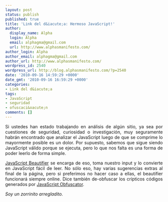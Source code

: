 ```yaml
---
layout: post
status: publish
published: true
title: 'Link del d&iacute;a: Hermoso JavaScript!'
author:
  display_name: Alpha
  login: Alpha
  email: alphagma@gmail.com
  url: http://www.alphasmanifesto.com/
author_login: Alpha
author_email: alphagma@gmail.com
author_url: http://www.alphasmanifesto.com/
wordpress_id: 2540
wordpress_url: http://blog.alphasmanifesto.com/?p=2540
date: '2010-09-16 14:59:29 +0000'
date_gmt: '2010-09-16 16:59:29 +0000'
categories:
- Link del d&iacute;a
tags:
- JavaScript
- seguridad
- ofuscaci&oacute;n
comments: []
---
```

<p style="text-align: justify;">Si ustedes han estado trabajando en an&aacute;lisis de alg&uacute;n sitio, ya sea por cuestiones de seguridad, curiosidad o investigaci&oacute;n, muy seguramente habr&aacute;n encontrado que analizar el JavaScript luego de que se comprime lo mayormente posible es un dolor. Por supuesto, sabemos que sigue siendo JavaScript v&aacute;lido porque se ejecuta, pero lo que nos falta es una forma de poder leerlo de forma simple.</p>
<p style="text-align: justify;"><a href="http://jsbeautifier.org/">JavaScript Beautifier</a> se encarga de eso, toma nuestro input y lo convierte en JavaScript f&aacute;cil de leer. No s&oacute;lo eso, hay varias sugerencias extras al final de la p&aacute;gina, pero si preferimos no hacer caso a ellas, el beautifier funcionar&aacute; siempre online. Dice tambi&eacute;n de-obfuscar los cr&iacute;pticos c&oacute;digos generados por <a href="http://javascriptobfuscator.com/">JavaScript Obfuscator</a>.</p>
<p style="text-align: justify;"><em>Soy un zorrinito arregladito.</em></p>
